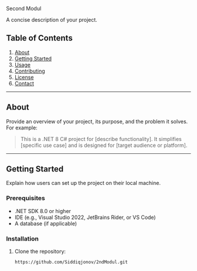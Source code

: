 Second Modul

A concise description of your project.

## Table of Contents

1. [About](#about)
2. [Getting Started](#getting-started)
3. [Usage](#usage)
4. [Contributing](#contributing)
5. [License](#license)
6. [Contact](#contact)

---

## About

Provide an overview of your project, its purpose, and the problem it solves. For example:

> This is a .NET 8 C# project for [describe functionality]. It simplifies [specific use case] and is designed for [target audience or platform].

---

## Getting Started

Explain how users can set up the project on their local machine.

### Prerequisites

- .NET SDK 8.0 or higher  
- IDE (e.g., Visual Studio 2022, JetBrains Rider, or VS Code)  
- A database (if applicable)

### Installation

1. Clone the repository:
   ```bash
   https://github.com/Siddiqjonov/2ndModul.git
